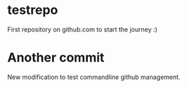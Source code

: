 # testrepo

First repository on github.com to start the journey :)

# Another commit

New modification to test commandline github management.

